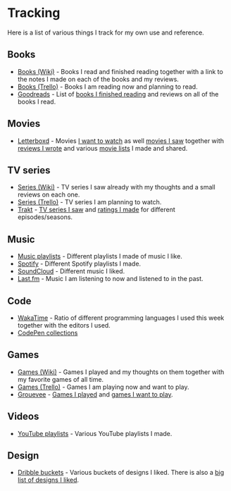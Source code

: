 # Tracking

Here is a list of various things I track for my own use and reference.

## Books

- [Books (Wiki)](../books/books.md) - Books I read and finished reading together with a link to the notes I made on each of the books and my reviews.
- [Books (Trello)](https://trello.com/b/MOrnm2aN) - Books I am reading now and planning to read.
- [Goodreads](https://www.goodreads.com/user/show/15768482-nikita-voloboev) - List of [books I finished reading](https://www.goodreads.com/review/list/15768482?shelf=read) and reviews on all of the books I read.

## Movies

- [Letterboxd](https://letterboxd.com/nikitavoloboev) - Movies [I want to watch](https://letterboxd.com/nikitavoloboev/watchlist/) as well [movies I saw](https://letterboxd.com/nikitavoloboev/films/) together with [reviews I wrote](https://letterboxd.com/nikitavoloboev/films/reviews/by/added/) and various [movie lists](https://letterboxd.com/nikitavoloboev/lists/) I made and shared.

## TV series

- [Series (Wiki)](../tv-series/tv-series.md) - TV series I saw already with my thoughts and a small reviews on each one.
- [Series (Trello)](https://trello.com/b/iUtT6wmu) - TV series I am planning to watch.
- [Trakt](https://trakt.tv/users/nikitavoloboev) - [TV series I saw](https://trakt.tv/users/nikitavoloboev/history) and [ratings I made](https://trakt.tv/users/nikitavoloboev/ratings) for different episodes/seasons.

## Music

- [Music playlists](../music/music-playlists.md) - Different playlists I made of music I like.
- [Spotify](https://open.spotify.com/user/nikitavoloboev) - Different Spotify playlists I made.
- [SoundCloud](https://soundcloud.com/nikitavoloboev) - Different music I liked.
- [Last.fm](https://www.last.fm/user/playfullyExist) - Music I am listening to now and listened to in the past.

## Code

- [WakaTime](https://wakatime.com/@nikivi) - Ratio of different programming languages I used this week together with the editors I used.
- [CodePen collections](https://codepen.io/nikitavoloboev/collections/popular/)

## Games

- [Games (Wiki)](../games/games.md) - Games I played and my thoughts on them together with my favorite games of all time.
- [Games (Trello)](https://trello.com/b/EekGabpj) - Games I am playing now and want to play.
- [Grouevee](https://www.grouvee.com/user/nikivi/) - [Games I played](https://www.grouvee.com/user/nikivi/shelves/12649-played/?num=25) and [games I want to play](https://www.grouvee.com/user/nikivi/shelves/12652-wish-list/?num=25).

## Videos

- [YouTube playlists](https://www.youtube.com/channel/UCEKqrUfr_FMKIO9XSJS4vDw/playlists) - Various YouTube playlists I made.

## Design

- [Dribble buckets](https://dribbble.com/nikitavoloboev/buckets) - Various buckets of designs I liked. There is also a [big list of designs I liked](https://dribbble.com/nikitavoloboev/likes).
